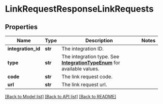 # LinkRequestResponseLinkRequests

## Properties
Name | Type | Description | Notes
------------ | ------------- | ------------- | -------------
**integration_id** | **str** | The integration ID. | 
**type** | **str** | The integration type. See [**IntegrationTypeEnum**](Enums.md#IntegrationTypeEnum) for available values. | 
**code** | **str** | The link request code. | 
**url** | **str** | The link request url. | 

[[Back to Model list]](../README.md#documentation-for-models) [[Back to API list]](../README.md#documentation-for-api-endpoints) [[Back to README]](../README.md)


